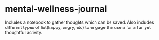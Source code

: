 # mental-wellness-journal
Includes a notebook to gather thoughts which can be saved. Also includes different types of list(happy, angry, etc) to engage the users for a fun yet thoughtful activity.
